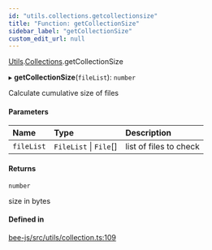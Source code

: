 ```yaml
---
id: "utils.collections.getcollectionsize"
title: "Function: getCollectionSize"
sidebar_label: "getCollectionSize"
custom_edit_url: null
---
```


[Utils](../modules/utils.md).[Collections](../modules/utils.collections.md).getCollectionSize

▸ **getCollectionSize**(`fileList`): `number`

Calculate cumulative size of files

#### Parameters

| Name | Type | Description |
| :------ | :------ | :------ |
| `fileList` | `FileList` \| `File`[] | list of files to check |

#### Returns

`number`

size in bytes

#### Defined in

[bee-js/src/utils/collection.ts:109](https://github.com/ethersphere/bee-js/blob/74056cb/src/utils/collection.ts#L109)
